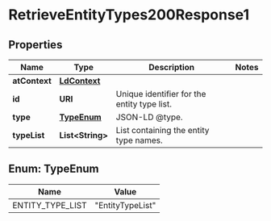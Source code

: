 

# RetrieveEntityTypes200Response1


## Properties

| Name | Type | Description | Notes |
|------------ | ------------- | ------------- | -------------|
|**atContext** | [**LdContext**](LdContext.md) |  |  |
|**id** | **URI** | Unique identifier for the entity type list.  |  |
|**type** | [**TypeEnum**](#TypeEnum) | JSON-LD @type.  |  |
|**typeList** | **List&lt;String&gt;** | List containing the entity type names.  |  |



## Enum: TypeEnum

| Name | Value |
|---- | -----|
| ENTITY_TYPE_LIST | &quot;EntityTypeList&quot; |



